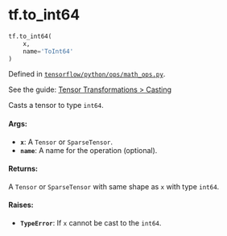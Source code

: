 <div itemscope itemtype="http://developers.google.com/ReferenceObject">
<meta itemprop="name" content="tf.to_int64" />
</div>

# tf.to_int64

``` python
tf.to_int64(
    x,
    name='ToInt64'
)
```



Defined in [`tensorflow/python/ops/math_ops.py`](https://www.tensorflow.org/code/tensorflow/python/ops/math_ops.py).

See the guide: [Tensor Transformations > Casting](../../../api_guides/python/array_ops.md#Casting)

Casts a tensor to type `int64`.

#### Args:

* <b>`x`</b>: A `Tensor` or `SparseTensor`.
* <b>`name`</b>: A name for the operation (optional).


#### Returns:

A `Tensor` or `SparseTensor` with same shape as `x` with type `int64`.


#### Raises:

* <b>`TypeError`</b>: If `x` cannot be cast to the `int64`.
